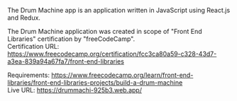 The Drum Machine app is an application written in JavaScript using React.js and Redux. 

The Drum Machine application was created in scope of "Front End Libraries" certification by "freeCodeCamp".\
Certification URL: https://www.freecodecamp.org/certification/fcc3ca80a59-c328-43d7-a3ea-839a94a67fa7/front-end-libraries

Requirements: https://www.freecodecamp.org/learn/front-end-libraries/front-end-libraries-projects/build-a-drum-machine \
Live URL: https://drummachi-925b3.web.app/
